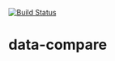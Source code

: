 [![Build Status](https://travis-ci.org/marcusrehm/data-compare.svg?branch=master)](https://travis-ci.org/marcusrehm/data-compare)

# data-compare
